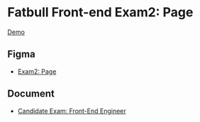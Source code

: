 # Fatbull Front-end Exam2: Page

[Demo](https://timingjl.github.io/fatbull-fe-exam2/)

## Figma

- [Exam2: Page](https://www.figma.com/file/sXCewj1XXfSWxFXTLFxCSg/Fatbull---Front-end-Exam?type=design&node-id=0-1&mode=design&t=EhD0EbrVMcybM1M8-0)

## Document

- [Candidate Exam: Front-End Engineer](https://rootdomain.notion.site/Candidate-Exam-Front-End-Engineer-ac3dd8a3474542899d49efb894672246)
